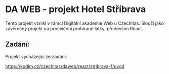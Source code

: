# DA WEB - projekt Hotel Stříbrava

Tento projekt vznikl v rámci Digitální akademie Web u Czechitas. Slouží jako závěrečný projekt na procvičení probírané látky, především React.

## Zadání:
Projekt vycházející ze zadání:

https://kodim.cz/czechitas/daweb/react/stribrava-1/uvod
